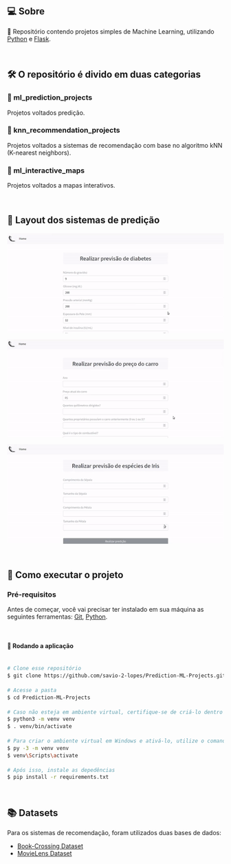 ## 💻 Sobre

:speech_balloon: Repositório contendo projetos simples de Machine Learning, utilizando [Python](https://www.python.org/) e [Flask](https://flask.palletsprojects.com/en/2.0.x/). 

<br>

##  🛠️ O repositório é divido em duas categorias 

### 📌 ml_prediction_projects 
Projetos voltados predição.

### 📌 knn_recommendation_projects 
Projetos voltados a sistemas de recomendação com base no algoritmo kNN (K-nearest neighbors).

### 📌 ml_interactive_maps
Projetos voltados a mapas interativos.

<br>

## 🎨 Layout dos sistemas de predição

<p align="center" style="display: flex; align-items: flex-start; justify-content: center;">
  <img alt="predictionProjets" title="#predictionProjets" src="./assets/1.gif" width="800px">
</p>

<p align="center" style="display: flex; align-items: flex-start; justify-content: center;">
  <img alt="predictionProjets" title="#predictionProjets" src="./assets/2.gif" width="800px">
</p>

<p align="center" style="display: flex; align-items: flex-start; justify-content: center;">
  <img alt="predictionProjets" title="#predictionProjets" src="./assets/3.gif" width="800px">
</p>

<br>

## 🚀 Como executar o projeto

### Pré-requisitos

Antes de começar, você vai precisar ter instalado em sua máquina as seguintes ferramentas:
[Git](https://git-scm.com), [Python](https://www.python.org/).

<br>

#### 🧭 Rodando a aplicação

```bash

# Clone esse repositório
$ git clone https://github.com/savio-2-lopes/Prediction-ML-Projects.git

# Acesse a pasta 
$ cd Prediction-ML-Projects

# Caso não esteja em ambiente virtual, certifique-se de criá-lo dentro da pasta (em Linux/macOS) e ativá-lo
$ python3 -m venv venv
$ . venv/bin/activate

# Para criar o ambiente virtual em Windows e ativá-lo, utilize o comando abaixo
$ py -3 -m venv venv
$ venv\Scripts\activate

# Após isso, instale as depedências
$ pip install -r requirements.txt

```

<br>

## 📚 Datasets

Para os sistemas de recomendação, foram utilizados duas bases de dados:

- [Book-Crossing Dataset](http://www2.informatik.uni-freiburg.de/~cziegler/BX/)
- [MovieLens Dataset](https://grouplens.org/datasets/movielens/)